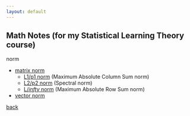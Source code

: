 ```yaml
---
layout: default
---
```


## Math Notes (for my Statistical Learning Theory course)
norm<br>
- [matrix norm](https://mathworld.wolfram.com/MatrixNorm.html)
    - [L1/p1 norm](https://mathworld.wolfram.com/MaximumAbsoluteColumnSumNorm.html) (Maximum Absolute Column Sum norm)
    - [L2/p2 norm](https://mathworld.wolfram.com/SpectralNorm.html) (Spectral norm)
    - [L$/infty$ norm](https://mathworld.wolfram.com/MaximumAbsoluteRowSumNorm.html) (Maximum Absolute Row Sum norm)
- [vector norm](https://mathworld.wolfram.com/VectorNorm.html)


[back](./)
